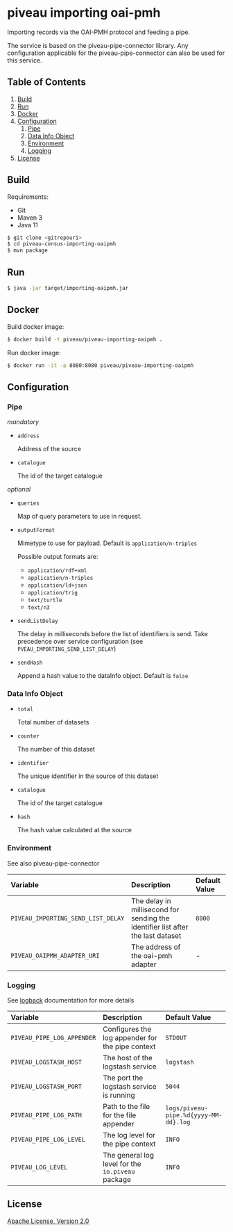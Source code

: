 # piveau importing oai-pmh
Importing records via the OAI-PMH protocol and feeding a pipe.

The service is based on the piveau-pipe-connector library. Any configuration applicable for the piveau-pipe-connector can also be used for this service.

## Table of Contents
1. [Build](#build)
1. [Run](#run)
1. [Docker](#docker)
1. [Configuration](#configuration)
    1. [Pipe](#pipe)
    1. [Data Info Object](#data-info-object)
    1. [Environment](#environment)
    1. [Logging](#logging)
1. [License](#license)

## Build
Requirements:
 * Git
 * Maven 3
 * Java 11

```bash
$ git clone <gitrepouri>
$ cd piveau-consus-importing-oaipmh
$ mvn package
```

## Run

```bash
$ java -jar target/importing-oaipmh.jar
```

## Docker

Build docker image:

```bash
$ docker build -t piveau/piveau-importing-oaipmh .
```

Run docker image:

```bash
$ docker run -it -p 8080:8080 piveau/piveau-importing-oaipmh
```
## Configuration

### Pipe

_mandatory_

* `address` 

    Address of the source

* `catalogue`

    The id of the target catalogue

_optional_

* `queries`

    Map of query parameters to use in request.
    
* `outputFormat` 
    
    Mimetype to use for payload. Default is `application/n-triples`

    Possible output formats are:

     * `application/rdf+xml`
     * `application/n-triples`
     * `application/ld+json`
     * `application/trig`
     * `text/turtle`
     * `text/n3`

* `sendListDelay`

    The delay in milliseconds before the list of identifiers is send. Take precedence over service configuration (see `PVEAU_IMPORTING_SEND_LIST_DELAY`)

* `sendHash`

    Append a hash value to the dataInfo object. Default is `false` 

### Data Info Object

* `total` 

    Total number of datasets

* `counter` 

    The number of this dataset

* `identifier` 

    The unique identifier in the source of this dataset

* `catalogue`

    The id of the target catalogue

* `hash` 

    The hash value calculated at the source

### Environment
See also piveau-pipe-connector

| Variable| Description | Default Value |
| :--- | :--- | :--- |
| `PIVEAU_IMPORTING_SEND_LIST_DELAY` | The delay in millisecond for sending the identifier list after the last dataset | `8000` |
| `PIVEAU_OAIPMH_ADAPTER_URI` | The address of the oai-pmh adapter | - |

### Logging
See [logback](https://logback.qos.ch/documentation.html) documentation for more details

| Variable| Description | Default Value |
| :--- | :--- | :--- |
| `PIVEAU_PIPE_LOG_APPENDER` | Configures the log appender for the pipe context | `STDOUT` |
| `PIVEAU_LOGSTASH_HOST`            | The host of the logstash service | `logstash` |
| `PIVEAU_LOGSTASH_PORT`            | The port the logstash service is running | `5044` |
| `PIVEAU_PIPE_LOG_PATH`     | Path to the file for the file appender | `logs/piveau-pipe.%d{yyyy-MM-dd}.log` |
| `PIVEAU_PIPE_LOG_LEVEL`    | The log level for the pipe context | `INFO` |
| `PIVEAU_LOG_LEVEL`    | The general log level for the `io.piveau` package | `INFO` |

## License

[Apache License, Version 2.0](LICENSE.md)
